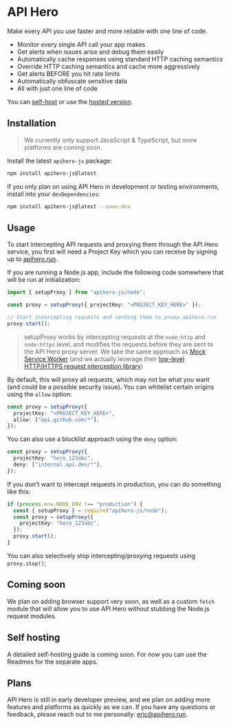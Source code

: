 # API Hero

Make every API you use faster and more reliable with one line of code.

- Monitor every single API call your app makes
- Get alerts when issues arise and debug them easily
- Automatically cache responses using standard HTTP caching semantics
- Override HTTP caching semantics and cache more aggressively
- Get alerts BEFORE you hit rate limits
- Automatically obfuscate sensitive data
- All with just one line of code

You can [self-host](#self-hosting) or use the [hosted version](http://apihero.run/).

## Installation

> We currently only support JavaScript & TypeScript, but more platforms are coming soon.

Install the latest `apihero-js` package:

```bash
npm install apihero-js@latest
```

If you only plan on using API Hero in development or testing environments, install into your `devDependencies`:

```bash
npm install apihero-js@latest --save-dev
```

## Usage

To start intercepting API requests and proxying them through the API Hero service, you first will need a Project Key which you can receive by signing up to [apihero.run](http://apihero.run).

If you are running a Node.js app, include the following code somewhere that will be run at initialization:

```typescript
import { setupProxy } from "apihero-js/node";

const proxy = setupProxy({ projectKey: "<PROJECT_KEY_HERE>" });

// Start intercepting requests and sending them to proxy.apihero.run
proxy.start();
```

> setupProxy works by intercepting requests at the `node:http` and `node:https` level, and modifies the requests before they are sent to the API Hero proxy server. We take the same approach as [Mock Service Worker](https://mswjs.io/) (and we actually leverage their [low-level HTTP/HTTPS request interception library](https://github.com/mswjs/interceptors))

By default, this will proxy all requests, which may not be what you want (and could be a possible security issue). You can whitelist certain origins using the `allow` option:

```typescript
const proxy = setupProxy({
  projectKey: "<PROJECT_KEY_HERE>",
  allow: ["api.github.com/*"],
});
```

You can also use a blocklist approach using the `deny` option:

```typescript
const proxy = setupProxy({
  projectKey: "hero_123abc",
  deny: ["internal.api.dev/*"],
});
```

If you don't want to intercept requests in production, you can do something like this:

```typescript
if (process.env.NODE_ENV !== "production") {
  const { setupProxy } = require("apihero-js/node");
  const proxy = setupProxy({
    projectKey: "hero_123abc",
  });
  proxy.start();
}
```

You can also selectively stop intercepting/proxying requests using `proxy.stop()`;

## Coming soon

We plan on adding browser support very soon, as well as a custom `fetch` module that will allow you to use API Hero without stubbing the Node.js request modules.

## Self hosting
A detailed self-hosting guide is coming soon. For now you can use the Readmes for the separate apps.

## Plans

API Hero is still in early developer preview, and we plan on adding more features and platforms as quickly as we can. If you have any questions or feedback, please reach out to me personally: eric@apihero.run.
